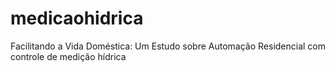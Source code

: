 # medicaohidrica
Facilitando a Vida Doméstica: Um Estudo sobre Automação Residencial com controle de medição hídrica
